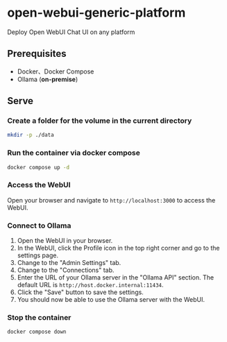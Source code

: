 # open-webui-generic-platform

Deploy Open WebUI Chat UI on any platform

## Prerequisites

- Docker、Docker Compose
- Ollama (**on-premise**)

## Serve

### Create a folder for the volume in the current directory

```bash
mkdir -p ./data
```

### Run the container via docker compose

```bash
docker compose up -d
```

### Access the WebUI

Open your browser and navigate to `http://localhost:3000` to access the WebUI.

### Connect to Ollama

1. Open the WebUI in your browser.
2. In the WebUI, click the Profile icon in the top right corner and go to the settings page.
3. Change to the "Admin Settings" tab.
4. Change to the "Connections" tab.
5. Enter the URL of your Ollama server in the "Ollama API" section. The default URL is `http://host.docker.internal:11434`.
6. Click the "Save" button to save the settings.
7. You should now be able to use the Ollama server with the WebUI.

### Stop the container

```bash
docker compose down
```
